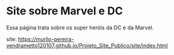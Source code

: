 # Site sobre Marvel e DC

Essa página trata sobre os super heróis da DC e da Marvel.

site: https://murilo-pereira-vendrametto120107.github.io/Projeto_Site_Publico/site/index.html
